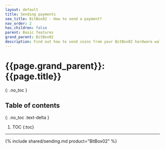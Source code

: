 ```yaml
---
layout: default
title: Sending payments
seo_title: BitBox02 - How to send a payment?
nav_order: 2
has_children: false
parent: Basic features
grand_parent: BitBox02
description: Find out how to send coins from your BitBox02 hardware wallet.
---
```


# {{page.grand_parent}}: {{page.title}}
{: .no_toc }

## Table of contents
{: .no_toc .text-delta }

1. TOC
{:toc}

---

{% include shared/sending.md product="BitBox02" %}
